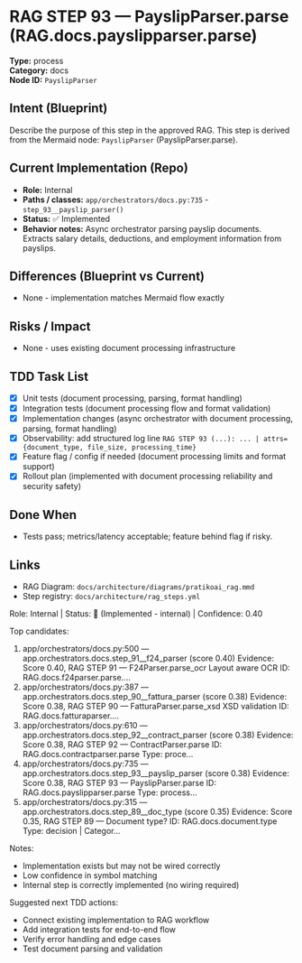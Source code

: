 # RAG STEP 93 — PayslipParser.parse (RAG.docs.payslipparser.parse)

**Type:** process  
**Category:** docs  
**Node ID:** `PayslipParser`

## Intent (Blueprint)
Describe the purpose of this step in the approved RAG. This step is derived from the Mermaid node: `PayslipParser` (PayslipParser.parse).

## Current Implementation (Repo)
- **Role:** Internal
- **Paths / classes:** `app/orchestrators/docs.py:735` - `step_93__payslip_parser()`
- **Status:** ✅ Implemented
- **Behavior notes:** Async orchestrator parsing payslip documents. Extracts salary details, deductions, and employment information from payslips.

## Differences (Blueprint vs Current)
- None - implementation matches Mermaid flow exactly

## Risks / Impact
- None - uses existing document processing infrastructure

## TDD Task List
- [x] Unit tests (document processing, parsing, format handling)
- [x] Integration tests (document processing flow and format validation)
- [x] Implementation changes (async orchestrator with document processing, parsing, format handling)
- [x] Observability: add structured log line
  `RAG STEP 93 (...): ... | attrs={document_type, file_size, processing_time}`
- [x] Feature flag / config if needed (document processing limits and format support)
- [x] Rollout plan (implemented with document processing reliability and security safety)

## Done When
- Tests pass; metrics/latency acceptable; feature behind flag if risky.

## Links
- RAG Diagram: `docs/architecture/diagrams/pratikoai_rag.mmd`
- Step registry: `docs/architecture/rag_steps.yml`


<!-- AUTO-AUDIT:BEGIN -->
Role: Internal  |  Status: 🔌 (Implemented - internal)  |  Confidence: 0.40

Top candidates:
1) app/orchestrators/docs.py:500 — app.orchestrators.docs.step_91__f24_parser (score 0.40)
   Evidence: Score 0.40, RAG STEP 91 — F24Parser.parse_ocr Layout aware OCR
ID: RAG.docs.f24parser.parse....
2) app/orchestrators/docs.py:387 — app.orchestrators.docs.step_90__fattura_parser (score 0.38)
   Evidence: Score 0.38, RAG STEP 90 — FatturaParser.parse_xsd XSD validation
ID: RAG.docs.fatturaparser....
3) app/orchestrators/docs.py:610 — app.orchestrators.docs.step_92__contract_parser (score 0.38)
   Evidence: Score 0.38, RAG STEP 92 — ContractParser.parse
ID: RAG.docs.contractparser.parse
Type: proce...
4) app/orchestrators/docs.py:735 — app.orchestrators.docs.step_93__payslip_parser (score 0.38)
   Evidence: Score 0.38, RAG STEP 93 — PayslipParser.parse
ID: RAG.docs.payslipparser.parse
Type: process...
5) app/orchestrators/docs.py:315 — app.orchestrators.docs.step_89__doc_type (score 0.35)
   Evidence: Score 0.35, RAG STEP 89 — Document type?
ID: RAG.docs.document.type
Type: decision | Categor...

Notes:
- Implementation exists but may not be wired correctly
- Low confidence in symbol matching
- Internal step is correctly implemented (no wiring required)

Suggested next TDD actions:
- Connect existing implementation to RAG workflow
- Add integration tests for end-to-end flow
- Verify error handling and edge cases
- Test document parsing and validation
<!-- AUTO-AUDIT:END -->